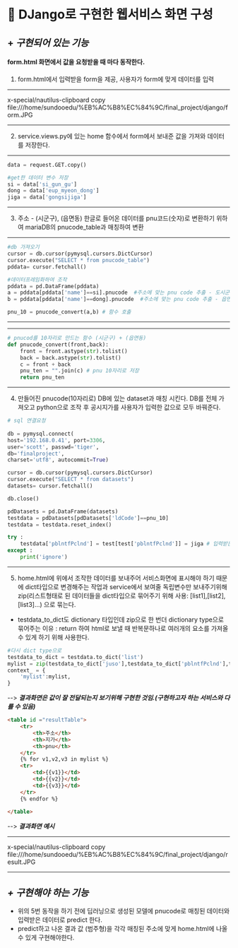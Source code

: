 # 🤠 DJango로 구현한 웹서비스 화면 구성

## + _구현되어 있는 기능_ 
#### form.html 화면에서 값을 요청받을 때 마다 동작한다.

1. form.html에서 입력받을 form을 제공, 사용자가 form에 맞게 데이터를 입력

---
x-special/nautilus-clipboard
copy
file:///home/sundooedu/%EB%AC%B8%EC%84%9C/final_project/django/form.JPG

---

2. service.views.py에 있는 home 함수에서 form에서 보내준 값을 가져와 데이터를 저장한다.
---
```python
data = request.GET.copy()

#get한 데이터 변수 저장
si = data['si_gun_gu']
dong = data['eup_myeon_dong']
jiga = data['gongsijiga']
```
---

3. 주소 - (시군구), (읍면동) 한글로 들어온 데이터를 pnu코드(숫자)로 변환하기 위하여 mariaDB의 pnucode_table과 매칭하여 변환
---
```python
#db 가져오기
cursor = db.cursor(pymysql.cursors.DictCursor)
cursor.execute("SELECT * from pnucode_table")
pddata= cursor.fetchall()

#데이터프레임화하여 조작
pddata = pd.DataFrame(pddata)    
a = pddata[pddata['name']==si].pnucode  #주소에 맞는 pnu code 추출 - 도시군구
b = pddata[pddata['name']==dong].pnucode  #주소에 맞는 pnu code 추출 - 읍면동

pnu_10 = pnucode_convert(a,b) # 함수 호출
```
---
---

```python
# pnucod를 10자리로 만드는 함수 (시군구) + (읍면동)
def pnucode_convert(front,back):    
    front = front.astype(str).tolist()
    back = back.astype(str).tolist()
    c = front + back
    pnu_ten = "".join(c) # pnu 10자리로 저장
    return pnu_ten

```
---

4. 만들어진 pnucode(10자리로) DB에 있는 dataset과 매칭 시킨다. DB를 전체 가져오고 python으로 조작 후
공시지가를 사용자가 입력한 값으로 모두 바꿔준다.
```python
# sql 연결요청
    
db = pymysql.connect(
host='192.168.0.41', port=3306,
user='scott', passwd='tiger',
db='finalproject',
charset='utf8', autocommit=True)

cursor = db.cursor(pymysql.cursors.DictCursor)
cursor.execute("SELECT * from datasets")
datasets= cursor.fetchall()

db.close()

pdDatasets = pd.DataFrame(datasets)
testdata = pdDatasets[pdDatasets['ldCode']==pnu_10]
testdata = testdata.reset_index()

try :
    testdata['pblntfPclnd'] = test[test['pblntfPclnd']] = jiga # 입력받은 공시지가로 모든 컬럼 변경
except :
    print('ignore')
```
---
5. home.html에 위에서 조작한 데이터를 보내주어 서비스화면에 표시해야 하기 때문에 dict타입으로 변경해주는 작업과 service에서 보여줄 독립변수만 보내주기위해 zip(리스트형태로 된 데이터들을 dict타입으로 묶어주기 위해 사용: [list1],[list2],[list3]...) 으로 묶는다.

- testdata_to_dict도 dictionary 타입인데 zip으로 한 번더 dictionary type으로 묶어주는 이유 : return 하여 html로 보낼 때 반복문하나로 여러개의 요소를 가져올 수 있게 하기 위해 사용한다. 

```python
#다시 dict type으로   
testdata_to_dict = testdata.to_dict('list')  
mylist = zip(testdata_to_dict['juso'],testdata_to_dict['pblntfPclnd'],testdata_to_dict['pnu']) 
context_ = {
    'mylist':mylist,
}  
```
--> **_결과화면은 값이 잘 전달되는지 보기위해 구현한 것임.(구현하고자 하는 서비스와 다를 수 있음)_**
```html
<table id ="resultTable">
    <tr>
        <th>주소</th>
        <th>지가</th>
        <th>pnu</th>
    </tr>                       
    {% for v1,v2,v3 in mylist %} 
    <tr>
        <td>{{v1}}</td>                
        <td>{{v2}}</td>
        <td>{{v3}}</td>
    </tr>
    {% endfor %}             
    
</table>
```
--> **_결과화면 예시_**

---
x-special/nautilus-clipboard
copy
file:///home/sundooedu/%EB%AC%B8%EC%84%9C/final_project/django/result.JPG

---

## _+ 구현해야 하는 기능_
- 위의 5번 동작을 하기 전에 딥러닝으로 생성된 모델에 pnucode로 매칭된 데이터와 입력받은 데이터로 predict 한다. 
- predict하고 나온 결과 값 (범주형)을 각각 매칭된 주소에 맞게 home.html에 나올 수 있게 구현해야한다.
